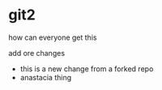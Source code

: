 # git2


how can everyone get this 


add ore changes 


- this is a new change from a forked repo
- anastacia thing
